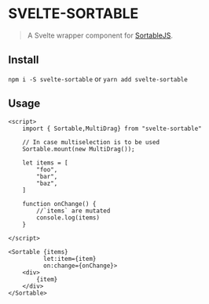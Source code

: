 # SVELTE-SORTABLE

>A Svelte wrapper component for [SortableJS](https://sortablejs.github.io/Sortable/).

## Install
`npm i -S svelte-sortable` or `yarn add svelte-sortable`

## Usage
```sveltehtml
<script>
    import { Sortable,MultiDrag} from "svelte-sortable"

    // In case multiselection is to be used 
    Sortable.mount(new MultiDrag());

    let items = [
        "foo",
        "bar",
        "baz",
    ]

    function onChange() {
        //`items` are mutated
        console.log(items)
    }

</script>

<Sortable {items}
          let:item={item}
          on:change={onChange}>
    <div>
        {item}
    </div>
</Sortable>
```
